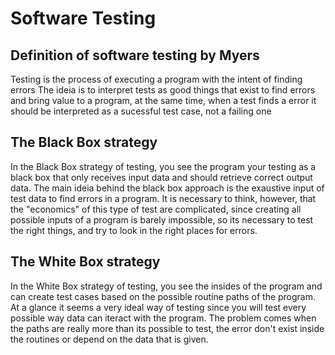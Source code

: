 # Software Testing

## Definition of software testing by Myers

Testing is the process of executing a program with the intent of finding errors
The ideia is to interpret tests as good things that exist to find errors and bring value to a program, at the same time, when a test finds a error it should be interpreted as a sucessful test case, not a failing one

## The Black Box strategy

In the Black Box strategy of testing, you see the program your testing as a black box that only receives input data and should retrieve correct output data. The main ideia behind the black box approach is the exaustive input of test data to find errors in a program. It is necessary to think, however, that the "economics" of this type of test are complicated, since creating all possible inputs of a program is barely impossible, so its necessary to test the right things, and try to look in the right places for errors.

## The White Box strategy

In the White Box strategy of testing, you see the insides of the program and can create test cases based on the possible routine paths of the program. At a glance it seems a very ideal way of testing since you will test every possible way data can iteract with the program. The problem comes when the paths are really more than its possible to test, the error don't exist inside the routines or depend on the data that is given.
